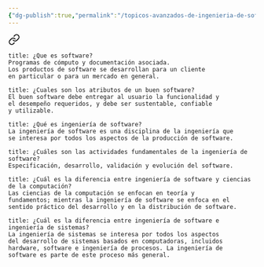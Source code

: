 ```yaml
---
{"dg-publish":true,"permalink":"/topicos-avanzados-de-ingenieria-de-software/topicos-avanzados-de-ingenieria-de-software/"}
---
```



<div class="transclusion internal-embed is-loaded"><a class="markdown-embed-link" href="/ingenieria-de-software/motivacion-y-faq/" aria-label="Open link"><svg xmlns="http://www.w3.org/2000/svg" width="24" height="24" viewBox="0 0 24 24" fill="none" stroke="currentColor" stroke-width="2" stroke-linecap="round" stroke-linejoin="round" class="svg-icon lucide-link"><path d="M10 13a5 5 0 0 0 7.54.54l3-3a5 5 0 0 0-7.07-7.07l-1.72 1.71"></path><path d="M14 11a5 5 0 0 0-7.54-.54l-3 3a5 5 0 0 0 7.07 7.07l1.71-1.71"></path></svg></a><div class="markdown-embed">






```ad-summary
title: ¿Que es software?
Programas de cómputo y documentación asociada.  
Los productos de software se desarrollan para un cliente  
en particular o para un mercado en general.

```

```ad-summary
title: ¿Cuales son los atributos de un buen software?
El buen software debe entregar al usuario la funcionalidad y  
el desempeño requeridos, y debe ser sustentable, confiable  
y utilizable.
```

```ad-summary
title: ¿Qué es ingeniería de software?
La ingeniería de software es una disciplina de la ingeniería que  
se interesa por todos los aspectos de la producción de software.

```

```ad-question
title: ¿Cuáles son las actividades fundamentales de la ingeniería de software?
Especificación, desarrollo, validación y evolución del software.

```

```ad-question
title: ¿Cuál es la diferencia entre ingeniería de software y ciencias de la computación?
Las ciencias de la computación se enfocan en teoría y  
fundamentos; mientras la ingeniería de software se enfoca en el  
sentido práctico del desarrollo y en la distribución de software.
```

```ad-question
title: ¿Cuál es la diferencia entre ingeniería de software e ingeniería de sistemas?
La ingeniería de sistemas se interesa por todos los aspectos  
del desarrollo de sistemas basados en computadoras, incluidos  
hardware, software e ingeniería de procesos. La ingeniería de  
software es parte de este proceso más general.

```


</div></div>
